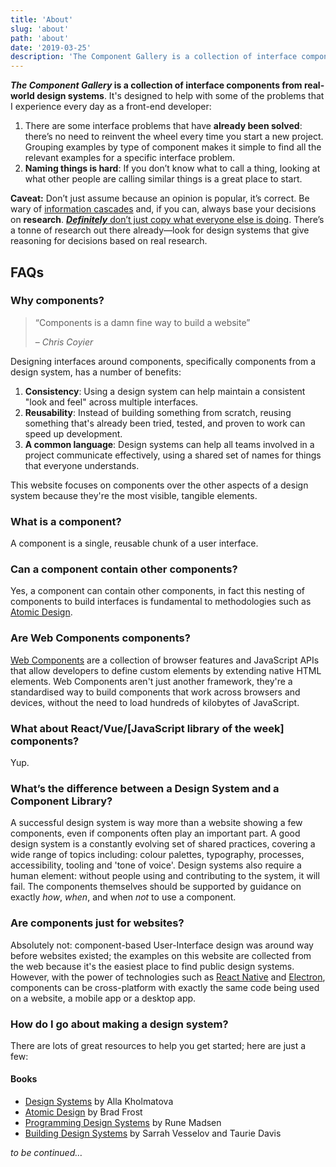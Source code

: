 ```yaml
---
title: 'About'
slug: 'about'
path: 'about'
date: '2019-03-25'
description: 'The Component Gallery is a collection of interface components from real-world design systems'
---
```


**_The Component Gallery_ is a collection of interface components from real-world design systems**. It's designed to help with some of the problems that I experience every day as a front-end developer:

1. There are some interface problems that have **already been solved**: there’s no need to reinvent the wheel every time you start a new project. Grouping examples by type of component makes it simple to find all the relevant examples for a specific interface problem.
2. **Naming things is hard**: If you don’t know what to call a thing, looking at what other people are calling similar things is a great place to start.

**Caveat:** Don’t just assume because an opinion is popular, it’s correct. Be wary of [information cascades](https://en.wikipedia.org/wiki/Information_cascade) and, if you can, always base your decisions on **research**. [**_Definitely_** don’t just copy what everyone else is doing](https://noti.st/stephenhay/nLABeP/i-don-t-care-what-airbnb-is-doing-and-neither-should-you). There’s a tonne of research out there already—look for design systems that give reasoning for decisions based on real research.

## FAQs

### Why components?

> “Components is a damn fine way to build a website”
>
> – <cite>Chris Coyier</cite>

Designing interfaces around components, specifically components from a design system, has a number of benefits:

1. **Consistency**: Using a design system can help maintain a consistent "look and feel" across multiple interfaces.
2. **Reusability**: Instead of building something from scratch, reusing something that's already been tried, tested, and proven to work can speed up development.
3. **A common language**: Design systems can help all teams involved in a project communicate effectively, using a shared set of names for things that everyone understands.

This website focuses on components over the other aspects of a design system because they're the most visible, tangible elements.

### What is a component?

A component is a single, reusable chunk of a user interface.

### Can a component contain other components?

Yes, a component can contain other components, in fact this nesting of components to build interfaces is fundamental to methodologies such as [Atomic Design](http://bradfrost.com/blog/post/atomic-web-design/).

### Are Web Components components?

[Web Components](https://www.webcomponents.org/introduction) are a collection of browser features and JavaScript APIs that allow developers to define custom elements by extending native HTML elements. Web Components aren't just another framework, they're a standardised way to build components that work across browsers and devices, without the need to load hundreds of kilobytes of JavaScript.

### What about React/Vue/[JavaScript library of the week] components?

Yup.

### What’s the difference between a Design System and a Component Library?

A successful design system is way more than a website showing a few components, even if components often play an important part. A good design system is a constantly evolving set of shared practices, covering a wide range of topics including: colour palettes, typography, processes, accessibility, tooling and 'tone of voice'. Design systems also require a human element: without people using and contributing to the system, it will fail. The components themselves should be supported by guidance on exactly _how_, _when_, and when _not_ to use a component.

### Are components just for websites?

Absolutely not: component-based User-Interface design was around way before websites existed; the examples on this website are collected from the web because it's the easiest place to find public design systems. However, with the power of technologies such as [React Native](https://facebook.github.io/react-native/) and [Electron](https://electronjs.org/), components can be cross-platform with exactly the same code being used on a website, a mobile app or a desktop app.

### How do I go about making a design system?

There are lots of great resources to help you get started; here are just a few:

#### Books

- [Design Systems](https://designsystemsbook.com/) by Alla Kholmatova
- [Atomic Design](http://atomicdesign.bradfrost.com/table-of-contents/) by Brad Frost
- [Programming Design Systems](https://programmingdesignsystems.com/) by Rune Madsen
- [Building Design Systems](http://buildingdesignsystems.design/) by Sarrah Vesselov and Taurie Davis

_to be continued…_
